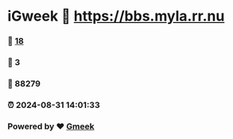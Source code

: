 # iGweek :link: https://bbs.myla.rr.nu 
### :page_facing_up: [18](https://bbs.myla.rr.nu/tag.html) 
### :speech_balloon: 3 
### :hibiscus: 88279 
### :alarm_clock: 2024-08-31 14:01:33 
### Powered by :heart: [Gmeek](https://github.com/Meekdai/Gmeek)
